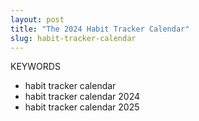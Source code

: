 ```yaml
---
layout: post
title: "The 2024 Habit Tracker Calendar"
slug: habit-tracker-calendar
---
```


KEYWORDS

- habit tracker calendar
- habit tracker calendar 2024
- habit tracker calendar 2025